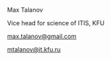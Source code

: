 Max Talanov

Vice head for science of ITIS, KFU

[max.talanov@gmail.com](mailto:max.talanov@gmail.com)

[mtalanov@it.kfu.ru](mailto:mtalanov@it.kfu.ru)
